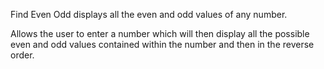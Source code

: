 Find Even Odd displays all the even and odd values of any number.

Allows the user to enter a number which will then display all the possible even and odd values contained within the number and then in the reverse order.
